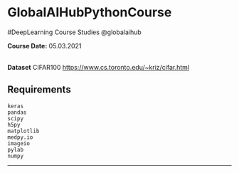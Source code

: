 # GlobalAIHubPythonCourse
#DeepLearning Course Studies @globalaihub


**Course Date:** 05.03.2021</br></br>

**Dataset**
CIFAR100
https://www.cs.toronto.edu/~kriz/cifar.html

## Requirements
```
keras
pandas
scipy
h5py
matplotlib
medpy.io
imageio
pylab
numpy
```
---

